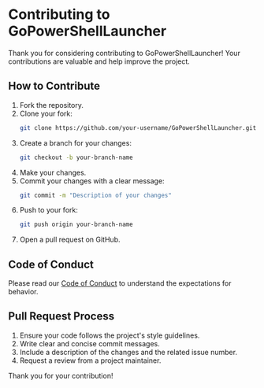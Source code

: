 # Contributing to GoPowerShellLauncher

Thank you for considering contributing to GoPowerShellLauncher! Your contributions are valuable and help improve the project.

## How to Contribute

1. Fork the repository.
2. Clone your fork:
    ```sh
    git clone https://github.com/your-username/GoPowerShellLauncher.git
    ```
3. Create a branch for your changes:
    ```sh
    git checkout -b your-branch-name
    ```
4. Make your changes.
5. Commit your changes with a clear message:
    ```sh
    git commit -m "Description of your changes"
    ```
6. Push to your fork:
    ```sh
    git push origin your-branch-name
    ```
7. Open a pull request on GitHub.

## Code of Conduct

Please read our [Code of Conduct](link-to-code-of-conduct) to understand the expectations for behavior.

## Pull Request Process

1. Ensure your code follows the project's style guidelines.
2. Write clear and concise commit messages.
3. Include a description of the changes and the related issue number.
4. Request a review from a project maintainer.

Thank you for your contribution!
